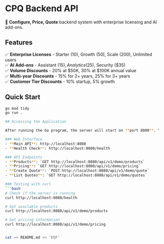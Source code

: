 # CPQ Backend API

🚀 **Configure, Price, Quote** backend system with enterprise licensing and AI add-ons.

## Features

✅ **Enterprise Licenses** - Starter (10), Growth (50), Scale (200), Unlimited users  
✅ **AI Add-ons** - Assistant ($15), Analytics ($25), Security ($35)  
✅ **Volume Discounts** - 20% at $50K, 30% at $100K annual value  
✅ **Multi-year Discounts** - 15% for 2+ years, 25% for 3+ years  
✅ **Customer Tier Discounts** - 10% startup, 5% growth  

## Quick Start

```bash
go mod tidy
go run .

## Accessing the Application

After running the Go program, the server will start on **port 8080**. You can access the application through your web browser or API client:

### Web Interface
- **Main API**: http://localhost:8080
- **Health Check**: http://localhost:8080/health

### API Endpoints
- **Products**: `GET http://localhost:8080/api/v1/demo/products`
- **Pricing**: `GET http://localhost:8080/api/v1/demo/pricing`
- **Create Quote**: `POST http://localhost:8080/api/v1/demo/quote`
- **List Quotes**: `GET http://localhost:8080/api/v1/demo/quotes`

### Testing with curl
```bash
# Check if the server is running
curl http://localhost:8080/health

# Get available products
curl http://localhost:8080/api/v1/demo/products

# Get pricing information
curl http://localhost:8080/api/v1/demo/pricing


cat >> README.md << 'EOF'
